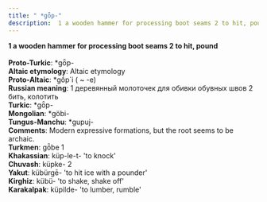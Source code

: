 ```yaml
---
title: " *gȫp-"
description:  1 a wooden hammer for processing boot seams 2 to hit, pound
---
```

<p data-pagefind-weight="0.5">
<strong> 1 a wooden hammer for processing boot seams 2 to hit, pound</strong><br><br>
<strong>Proto-Turkic</strong>:  *gȫp-<br>
<strong>Altaic etymology</strong>:  Altaic etymology<br>
<strong> Proto-Altaic</strong>:  *gṓp`i ( ~ -e)<br>
<strong>Russian meaning</strong>:  1 деревянный молоточек для обивки обувных швов 2 бить, колотить<br>
<strong>Turkic</strong>:  *gȫp-<br>
<strong>Mongolian</strong>:  *göbi-<br>
<strong>Tungus-Manchu</strong>:  *gupuj-<br>
<strong>Comments</strong>:  Modern expressive formations, but the root seems to be archaic.<br>
<strong>Turkmen</strong>:  gȫbe 1<br>
<strong>Khakassian</strong>:  küp-le-t- 'to knock'<br>
<strong>Chuvash</strong>:  küpke- 2<br>
<strong>Yakut</strong>:  kübürgē- 'to hit ice with a pounder'<br>
<strong>Kirghiz</strong>:  kübü- 'to shake, shake off'<br>
<strong>Karakalpak</strong>:  küpilde- 'to lumber, rumble'<br>

</p>
